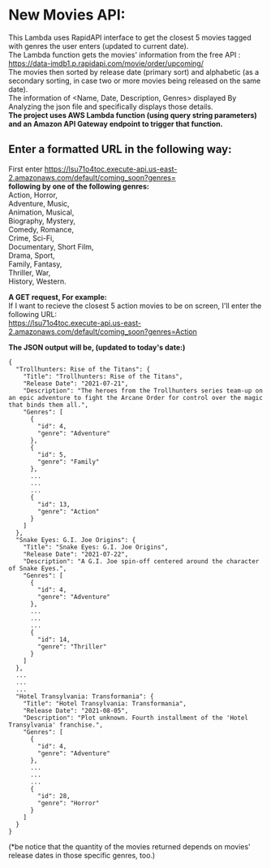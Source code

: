 # New Movies API:
This Lambda uses RapidAPI interface to get the closest 5 movies tagged with genres the user enters (updated to current date).  
The Lambda function gets the movies' information from the free API : https://data-imdb1.p.rapidapi.com/movie/order/upcoming/  
The movies then sorted by release date (primary sort) and alphabetic (as a secondary sorting, in case two or more movies being released on the same date).  
The information of <Name, Date, Description, Genres> displayed By Analyzing the json file and specifically displays those details.  
**The project uses AWS Lambda function (using query string parameters) and an Amazon API Gateway endpoint to trigger that function.**  
## Enter a formatted URL in the following way:  
First enter https://lsu71o4toc.execute-api.us-east-2.amazonaws.com/default/coming_soon?genres=  
**following by one of the following genres:**  
Action,       Horror,  
Adventure,    Music,  
Animation,    Musical,  
Biography,    Mystery,  
Comedy,       Romance,  
Crime,        Sci-Fi,  
Documentary,  Short Film,  
Drama,        Sport,  
Family,       Fantasy,  
Thriller,     War,  
History,      Western.  
  
**A GET request, For example:**  
If I want to recieve the closest 5 action movies to be on screen, I'll enter the following URL:  
https://lsu71o4toc.execute-api.us-east-2.amazonaws.com/default/coming_soon?genres=Action


**The JSON output will be, (updated to today's date:)**  
``` 
{  
  "Trollhunters: Rise of the Titans": {  
    "Title": "Trollhunters: Rise of the Titans",  
    "Release Date": "2021-07-21",  
    "Description": "The heroes from the Trollhunters series team-up on an epic adventure to fight the Arcane Order for control over the magic that binds them all.",  
    "Genres": [  
      {  
        "id": 4,  
        "genre": "Adventure"  
      },  
      {  
        "id": 5,  
        "genre": "Family"  
      },  
      ...  
      ...  
      ...  
      {  
        "id": 13,  
        "genre": "Action"  
      }  
    ]  
  },  
  "Snake Eyes: G.I. Joe Origins": {  
    "Title": "Snake Eyes: G.I. Joe Origins",  
    "Release Date": "2021-07-22",  
    "Description": "A G.I. Joe spin-off centered around the character of Snake Eyes.",  
    "Genres": [  
      {  
        "id": 4,  
        "genre": "Adventure"  
      },  
      ...  
      ...  
      ...  
      {  
        "id": 14,  
        "genre": "Thriller"  
      }  
    ]  
  },  
  ...  
  ...  
  ...  
  "Hotel Transylvania: Transformania": {  
    "Title": "Hotel Transylvania: Transformania",  
    "Release Date": "2021-08-05",  
    "Description": "Plot unknown. Fourth installment of the 'Hotel Transylvania' franchise.",  
    "Genres": [  
      {  
        "id": 4,  
        "genre": "Adventure"  
      },  
      ...  
      ...  
      ...  
      {  
        "id": 28,  
        "genre": "Horror"  
      }  
    ]  
  }  
}  
```
(*be notice that the quantity of the movies returned depends on movies' release dates in those specific genres, too.)
